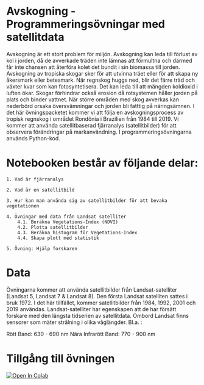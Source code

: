 
# Avskogning - Programmeringsövningar med satellitdata

Avskogning är ett stort problem för miljön. Avskogning kan leda till förlust av kol i jorden, då de avverkade träden inte lämnas att förmultna och därmed får inte chansen att återföra kolet det bundit i sin biomassa till jorden. Avskogning av tropiska skogar sker för att utvinna träet eller för att skapa ny åkersmark eller betesmark. När regnskog huggs ned, blir det färre träd och växter kvar som kan fotosyntetisera. Det kan leda till att mängden koldioxid i luften ökar. Skogar förhindrar också erosion då rotsystemen håller jorden på plats och binder vattnet. När större områden med skog avverkas kan nederbörd orsaka översvämningar och jorden bli fatttig på näringsämnen. I det här övningspacketet kommer vi att följa en avskogningsprocess av tropisk regnskog i området Rondônia i Brazilien från 1984 till 2019. Vi kommer att använda satellitbaserad fjärranalys (satellitbilder) för att observera förändringar på markanvändning. I programmeringsövningarna används Python-kod.

# Notebooken består av följande delar:

    1. Vad är fjärranalys

    2. Vad är en satellitbild

    3. Hur kan man använda sig av satellitbilder för att bevaka vegetationen

    4. Övningar med data från Landsat satelliter
        4.1. Beräkna Vegetations-Index (NDVI)
        4.2. Plotta satellitbilder
        4.3. Beräkna histogram för Vegetations-Index
        4.4. Skapa plott med statistik

    5. Övning: Hjälp forskaren


# Data
Övningarna kommer att använda satellitbilder från Landsat-satelliter (Landsat 5, Landsat 7 & Landsat 8). Den första Landsat satelliten sattes i bruk 1972. I det här tillfället, kommer satellitbilder från 1984, 1992, 2001 och 2019 användas. Landsat-satelliter har egenskapen att de har försätt forskare med den längsta tidserien av satellitdata. Ombord Landsat finns sensorer som mäter strålning i olika våglängder. Bl.a. :

Rött Band: 630 - 690 nm
Nära Infrarött Band: 770 - 900 nm


# Tillgång till övningen
[![Open In Colab](https://colab.research.google.com/assets/colab-badge.svg)](https://colab.research.google.com/github/lunduniversity/schoolprog-satellite/blob/master/exercises/avskogning/avskogning.ipynb)
